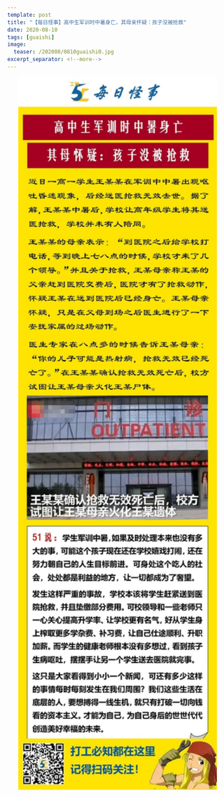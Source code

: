 ```yaml
---
template: post
title: "【每日怪事】高中生军训时中暑身亡，其母亲怀疑：孩子没被抢救"
date: 2020-08-10
tags: [guaishi]
image:
  teaser: /202008/0810guaishi0.jpg
excerpt_separator: <!--more-->
---
```


<div style="text-align:center;color:grey"><img src="/images/202008/0810guaishi.jpg" width="90%"></div><br>

